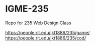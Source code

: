 # IGME-235
Repo for 235 Web Design Class

https://people.rit.edu/jkt1886/235/game/ <br />
https://people.rit.edu/jkt1886/235/cod/
